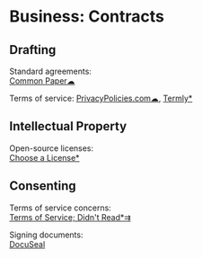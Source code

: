 # Business: Contracts

## Drafting

Standard agreements:  
[Common Paper☁](https://commonpaper.com/)

Terms of service:
[PrivacyPolicies.com☁](https://app.privacypolicies.com/),
[Termly*](https://termly.io/resources/templates/)

## Intellectual Property

Open-source licenses:  
[Choose a License*](https://choosealicense.com/)

## Consenting

Terms of service concerns:  
[Terms of Service; Didn't Read*⇉](https://tosdr.org/)

Signing documents:  
[DocuSeal](https://www.docuseal.co/)
